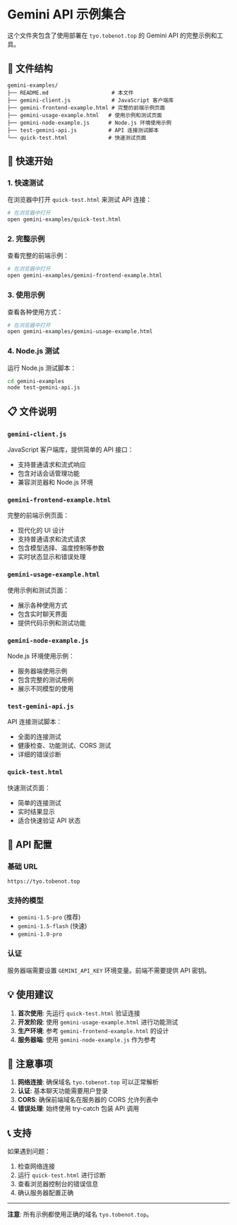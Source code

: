 # Gemini API 示例集合

这个文件夹包含了使用部署在 `tyo.tobenot.top` 的 Gemini API 的完整示例和工具。

## 📁 文件结构

```
gemini-examples/
├── README.md                    # 本文件
├── gemini-client.js             # JavaScript 客户端库
├── gemini-frontend-example.html # 完整的前端示例页面
├── gemini-usage-example.html   # 使用示例和测试页面
├── gemini-node-example.js      # Node.js 环境使用示例
├── test-gemini-api.js          # API 连接测试脚本
└── quick-test.html             # 快速测试页面
```

## 🚀 快速开始

### 1. 快速测试
在浏览器中打开 `quick-test.html` 来测试 API 连接：
```bash
# 在浏览器中打开
open gemini-examples/quick-test.html
```

### 2. 完整示例
查看完整的前端示例：
```bash
# 在浏览器中打开
open gemini-examples/gemini-frontend-example.html
```

### 3. 使用示例
查看各种使用方式：
```bash
# 在浏览器中打开
open gemini-examples/gemini-usage-example.html
```

### 4. Node.js 测试
运行 Node.js 测试脚本：
```bash
cd gemini-examples
node test-gemini-api.js
```

## 📋 文件说明

### `gemini-client.js`
JavaScript 客户端库，提供简单的 API 接口：
- 支持普通请求和流式响应
- 包含对话会话管理功能
- 兼容浏览器和 Node.js 环境

### `gemini-frontend-example.html`
完整的前端示例页面：
- 现代化的 UI 设计
- 支持普通请求和流式请求
- 包含模型选择、温度控制等参数
- 实时状态显示和错误处理

### `gemini-usage-example.html`
使用示例和测试页面：
- 展示各种使用方式
- 包含实时聊天界面
- 提供代码示例和测试功能

### `gemini-node-example.js`
Node.js 环境使用示例：
- 服务器端使用示例
- 包含完整的测试用例
- 展示不同模型的使用

### `test-gemini-api.js`
API 连接测试脚本：
- 全面的连接测试
- 健康检查、功能测试、CORS 测试
- 详细的错误诊断

### `quick-test.html`
快速测试页面：
- 简单的连接测试
- 实时结果显示
- 适合快速验证 API 状态

## 🔧 API 配置

### 基础 URL
```
https://tyo.tobenot.top
```

### 支持的模型
- `gemini-1.5-pro` (推荐)
- `gemini-1.5-flash` (快速)
- `gemini-1.0-pro`

### 认证
服务器端需要设置 `GEMINI_API_KEY` 环境变量。前端不需要提供 API 密钥。

## 💡 使用建议

1. **首次使用**: 先运行 `quick-test.html` 验证连接
2. **开发阶段**: 使用 `gemini-usage-example.html` 进行功能测试
3. **生产环境**: 参考 `gemini-frontend-example.html` 的设计
4. **服务器端**: 使用 `gemini-node-example.js` 作为参考

## 🚨 注意事项

1. **网络连接**: 确保域名 `tyo.tobenot.top` 可以正常解析
2. **认证**: 基本聊天功能需要用户登录
3. **CORS**: 确保前端域名在服务器的 CORS 允许列表中
4. **错误处理**: 始终使用 try-catch 包装 API 调用

## 📞 支持

如果遇到问题：
1. 检查网络连接
2. 运行 `quick-test.html` 进行诊断
3. 查看浏览器控制台的错误信息
4. 确认服务器配置正确

---

**注意**: 所有示例都使用正确的域名 `tyo.tobenot.top`。